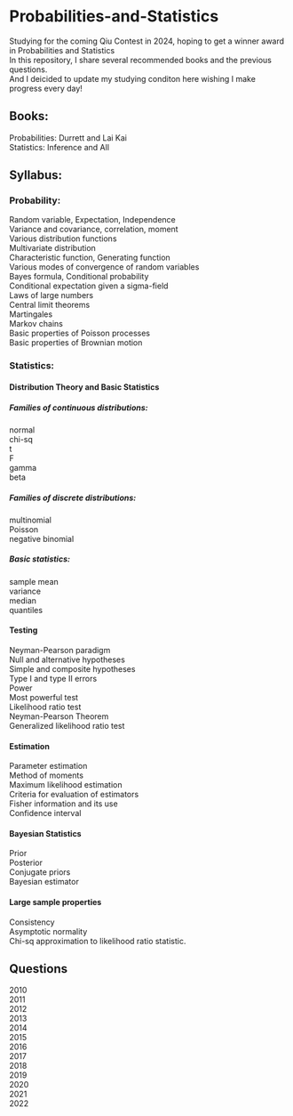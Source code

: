 # Probabilities-and-Statistics
Studying for the coming Qiu Contest in 2024, hoping to get a winner award in Probabilities and Statistics  
 In this repository, I share several recommended books and the previous questions.  
And I deicided to update my studying conditon here wishing I make progress every day!  
## Books:  
  Probabilities: Durrett and Lai Kai  
  Statistics: Inference and All  
## Syllabus:  
### Probability:  
  Random variable, Expectation, Independence  
  Variance and covariance, correlation, moment  
  Various distribution functions  
  Multivariate distribution   
  Characteristic function, Generating function  
  Various modes of convergence of random variables  
  Bayes formula, Conditional probability  
  Conditional expectation given a sigma-field  
  Laws of large numbers  
  Central limit theorems  
  Martingales  
  Markov chains  
  Basic properties of Poisson processes  
  Basic properties of Brownian motion  
### Statistics:  
 #### Distribution Theory and Basic Statistics  
  ##### Families of continuous distributions: 
  normal  
  chi-sq  
  t  
  F  
  gamma  
  beta  
  ##### Families of discrete distributions: 
  multinomial  
  Poisson  
  negative binomial    
  ##### Basic statistics: 
  sample mean  
  variance  
  median  
  quantiles    
 #### Testing  
 Neyman-Pearson paradigm  
 Null and alternative hypotheses  
 Simple and composite hypotheses  
 Type I and type II errors  
 Power  
 Most powerful test  
 Likelihood ratio test  
 Neyman-Pearson Theorem  
 Generalized likelihood ratio test    
 #### Estimation  
 Parameter estimation  
 Method of moments  
 Maximum likelihood estimation  
 Criteria for evaluation of estimators  
 Fisher information and its use  
 Confidence interval   
 #### Bayesian Statistics  
 Prior  
 Posterior  
 Conjugate priors  
 Bayesian estimator  
 #### Large sample properties  
 Consistency  
 Asymptotic normality  
 Chi-sq approximation to likelihood ratio statistic.  
 
## Questions
2010  
2011  
2012  
2013   
2014  
2015  
2016  
2017  
2018  
2019  
2020  
2021  
2022  

